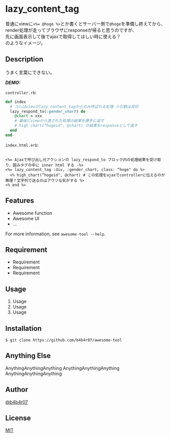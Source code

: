 # lazy_content_tag

普通にviewに`<%= @hoge %>`とか書くとサーバー側で`@hoge`を準備し終えてから、  
render処理が走ってブラウザにresponseが帰ると思うのですが、  
先に画面表示して後でajaxで取得してほしい時に使える？  
のようなイメージ。

## Description

うまく言葉にできない。

***DEMO:***

`controller.rb`:  
```ruby
def index
  # コレはviewのlazy_content_tagからのみ呼ばれる処理 ※引数は目印
  lazy_respond_to(:gender_chart) do
    @chart = xxx
    # 最後にviewから渡された処理の結果を勝手に返す
    # high_chart(“hogeid", @chart) の結果をresponseとして返す
  end
end
```

`index.html.erb`:
```erb

<%= Ajaxで呼び出し元アクションの lazy_respond_to ブロック内の処理結果を受け取り、囲みタグの中に inner html する -%>
<%= lazy_content_tag :div, :gender_chart, class: “hoge" do %>
  <% high_chart(“hogeid", @chart) # この処理をajaxでcontrollerに伝えるのが無理？文字列で送るのはアウツな気がする %>
<% end %>
```

## Features

- Awesome function
- Awesome UI
- ...

For more information, see `awesome-tool --help`.

## Requirement

- Requirement
- Requirement
- Requirement

## Usage

1. Usage
2. Usage
3. Usage

## Installation

    $ git clone https://github.com/b4b4r07/awesome-tool

## Anything Else

AnythingAnythingAnything
AnythingAnythingAnything
AnythingAnythingAnything

## Author

[@b4b4r07](https://twitter.com/b4b4r07)

## License

[MIT](http://b4b4r07.mit-license.org)
